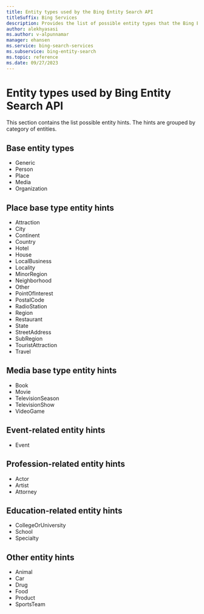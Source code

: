 ```yaml
---
title: Entity types used by the Bing Entity Search API
titleSuffix: Bing Services
description: Provides the list of possible entity types that the Bing Entity Search API may return.
author: alekhyasasi
ms.author: v-alpunnamar
manager: ehansen
ms.service: bing-search-services
ms.subservice: bing-entity-search
ms.topic: reference
ms.date: 09/27/2023
---
```


# Entity types used by Bing Entity Search API

This section contains the list possible entity hints. The hints are grouped by category of entities.  
  
## Base entity types
  
- Generic  
- Person  
- Place  
- Media  
- Organization  

## Place base type entity hints  
  
- Attraction  
- City  
- Continent  
- Country  
- Hotel  
- House  
- LocalBusiness  
- Locality  
- MinorRegion  
- Neighborhood  
- Other  
- PointOfInterest  
- PostalCode  
- RadioStation  
- Region  
- Restaurant  
- State  
- StreetAddress  
- SubRegion  
- TouristAttraction  
- Travel  

## Media base type entity hints
  
- Book  
- Movie  
- TelevisionSeason  
- TelevisionShow  
- VideoGame  
  
## Event-related entity hints  
  
- Event  

## Profession-related entity hints
  
- Actor  
- Artist  
- Attorney  

## Education-related entity hints
  
- CollegeOrUniversity  
- School  
- Specialty  

## Other entity hints
  
- Animal  
- Car  
- Drug  
- Food  
- Product  
- SportsTeam  
